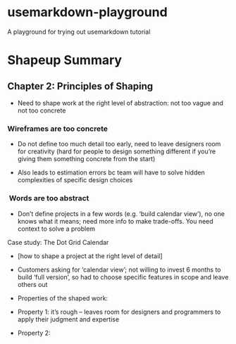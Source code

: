 # usemarkdown-playground
A playground for trying out usemarkdown tutorial

# Shapeup Summary

## Chapter 2: Principles of Shaping

- Need to shape work at the right level of abstraction: not too vague and not too concrete
    
### Wireframes are too concrete

- Do not define too much detail too early, need to leave designers room for creativity (hard for people to design something different if you’re giving them something concrete from the start)
    
- Also leads to estimation errors bc team will have to solve hidden complexities of specific design choices
    

###  Words are too abstract

- Don’t define projects in a few words (e.g. ‘build calendar view’), no one knows what it means; need more info to make trade-offs. You need context to solve a problem
    

Case study: The Dot Grid Calendar

- [how to shape a project at the right level of detail]
    
- Customers asking for ‘calendar view’; not willing to invest 6 months to build ‘full version’, so had to choose specific features in scope and leave others out
    
- Properties of the shaped work:
    

- Property 1: it’s rough – leaves room for designers and programmers to apply their judgment and expertise
    
- Property 2: